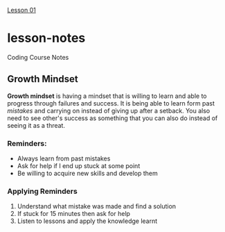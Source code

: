 [Lesson 01](https://liam02walker.github.io/reading-notes/lesson-01)

# lesson-notes
Coding Course Notes

## Growth Mindset
**Growth mindset** is having a mindset that is willing to learn and able to progress through failures and success.
It is being able to learn form past _mistakes_ and carrying on instead of giving up after a setback.
You also need to see other's success as something that you can also do instead of seeing it as a threat.

### Reminders:
- Always learn from past mistakes
- Ask for help if I end up stuck at some point
- Be willing to acquire new skills and develop them

### Applying Reminders
1. Understand what mistake was made and find a solution
2. If stuck for 15 minutes then ask for help
3. Listen to lessons and apply the knowledge learnt
